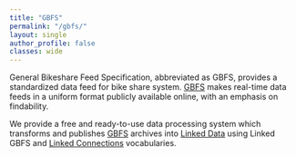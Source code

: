 ```yaml
---
title: "GBFS"
permalink: "/gbfs/"
layout: single
author_profile: false
classes: wide
---
```

General Bikeshare Feed Specification, abbreviated as GBFS, provides a standardized data feed for bike share system. [GBFS](https://github.com/amohoste/gbfs-linked) makes real-time data feeds in a uniform format publicly available online, with an emphasis on findability. 

We provide a free and ready-to-use data processing system which transforms and publishes [GBFS](https://github.com/amohoste/gbfs-linked) archives into [Linked Data](https://github.com/amohoste/gbfs-linked) using Linked GBFS and [Linked Connections](https://linkedconnections.org/) vocabularies.